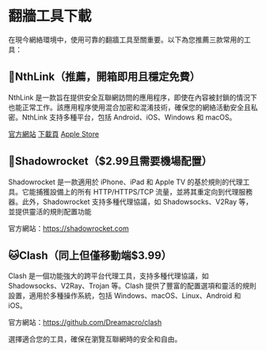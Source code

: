 # 翻牆工具下載

在現今網絡環境中，使用可靠的翻牆工具至關重要。以下為您推薦三款常用的工具：

## 🌟NthLink（推薦，開箱即用且穩定免費）

NthLink 是一款旨在提供安全互聯網訪問的應用程序，即使在內容被封鎖的情況下也能正常工作。該應用程序使用混合加密和混淆技術，確保您的網絡活動安全且私密。NthLink 支持多種平台，包括 Android、iOS、Windows 和 macOS。

[官方網站](https://nthlink.com)
[下載頁](https://apps.apple.com/us/app/nthlink/id1467297604)
[Apple Store](https://apps.apple.com/us/app/nthlink/id1467297604)

## 🚀Shadowrocket（$2.99且需要機場配置）

Shadowrocket 是一款適用於 iPhone、iPad 和 Apple TV 的基於規則的代理工具。它能捕獲設備上的所有 HTTP/HTTPS/TCP 流量，並將其重定向到代理服務器。此外，Shadowrocket 支持多種代理協議，如 Shadowsocks、V2Ray 等，並提供靈活的規則配置功能

官方網站：https://shadowrocket.com

## 🐱Clash（同上但僅移動端$3.99）

Clash 是一個功能強大的跨平台代理工具，支持多種代理協議，如 Shadowsocks、V2Ray、Trojan 等。Clash 提供了豐富的配置選項和靈活的規則設置，適用於多種操作系統，包括 Windows、macOS、Linux、Android 和 iOS。

官方網站：https://github.com/Dreamacro/clash

選擇適合您的工具，確保在瀏覽互聯網時的安全和自由。
